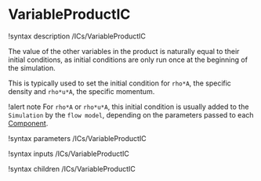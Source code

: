 # VariableProductIC

!syntax description /ICs/VariableProductIC

The value of the other variables in the product is naturally equal to their initial conditions,
as initial conditions are only run once at the beginning of the simulation.

This is typically used to set the initial condition for `rho*A`, the specific density and `rho*u*A`, the specific
momentum.

!alert note
For `rho*A` or `rho*u*A`, this initial condition is usually added to the `Simulation` by the `flow model`, depending on the parameters
passed to each [Component](syntax/Components/index.md).

!syntax parameters /ICs/VariableProductIC

!syntax inputs /ICs/VariableProductIC

!syntax children /ICs/VariableProductIC
